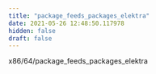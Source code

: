 ```yaml
---
title: "package_feeds_packages_elektra"
date: 2021-05-26 12:48:50.117978
hidden: false
draft: false
---
```


x86/64/package_feeds_packages_elektra

